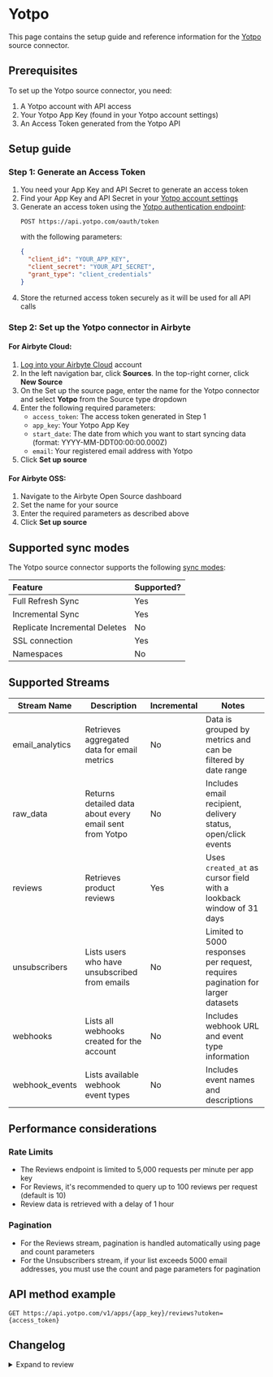 # Yotpo

This page contains the setup guide and reference information for the [Yotpo](https://apidocs.yotpo.com/reference/welcome) source connector.

## Prerequisites

To set up the Yotpo source connector, you need:

1. A Yotpo account with API access
2. Your Yotpo App Key (found in your Yotpo account settings)
3. An Access Token generated from the Yotpo API

## Setup guide

### Step 1: Generate an Access Token

1. You need your App Key and API Secret to generate an access token
2. Find your App Key and API Secret in your [Yotpo account settings](https://settings.yotpo.com/#/general_settings)
3. Generate an access token using the [Yotpo authentication endpoint](https://apidocs.yotpo.com/reference/yotpo-authentication):
   ```
   POST https://api.yotpo.com/oauth/token
   ```
   with the following parameters:
   ```json
   {
     "client_id": "YOUR_APP_KEY",
     "client_secret": "YOUR_API_SECRET",
     "grant_type": "client_credentials"
   }
   ```
4. Store the returned access token securely as it will be used for all API calls

### Step 2: Set up the Yotpo connector in Airbyte

#### For Airbyte Cloud:

1. [Log into your Airbyte Cloud](https://cloud.airbyte.io/workspaces) account
2. In the left navigation bar, click **Sources**. In the top-right corner, click **New Source**
3. On the Set up the source page, enter the name for the Yotpo connector and select **Yotpo** from the Source type dropdown
4. Enter the following required parameters:
   - `access_token`: The access token generated in Step 1
   - `app_key`: Your Yotpo App Key
   - `start_date`: The date from which you want to start syncing data (format: YYYY-MM-DDT00:00:00.000Z)
   - `email`: Your registered email address with Yotpo
5. Click **Set up source**

#### For Airbyte OSS:

1. Navigate to the Airbyte Open Source dashboard
2. Set the name for your source
3. Enter the required parameters as described above
4. Click **Set up source**

## Supported sync modes

The Yotpo source connector supports the following [sync modes](https://docs.airbyte.com/cloud/core-concepts#connection-sync-modes):

| Feature                       | Supported? |
| :---------------------------- | :--------- |
| Full Refresh Sync             | Yes        |
| Incremental Sync              | Yes        |
| Replicate Incremental Deletes | No         |
| SSL connection                | Yes        |
| Namespaces                    | No         |

## Supported Streams

| Stream Name      | Description                                                  | Incremental | Notes |
|------------------|--------------------------------------------------------------|-------------|-------|
| email_analytics  | Retrieves aggregated data for email metrics                  | No          | Data is grouped by metrics and can be filtered by date range |
| raw_data         | Returns detailed data about every email sent from Yotpo      | No          | Includes email recipient, delivery status, open/click events |
| reviews          | Retrieves product reviews                                    | Yes         | Uses `created_at` as cursor field with a lookback window of 31 days |
| unsubscribers    | Lists users who have unsubscribed from emails                | No          | Limited to 5000 responses per request, requires pagination for larger datasets |
| webhooks         | Lists all webhooks created for the account                   | No          | Includes webhook URL and event type information |
| webhook_events   | Lists available webhook event types                          | No          | Includes event names and descriptions |

## Performance considerations

### Rate Limits

- The Reviews endpoint is limited to 5,000 requests per minute per app key
- For Reviews, it's recommended to query up to 100 reviews per request (default is 10)
- Review data is retrieved with a delay of 1 hour

### Pagination

- For the Reviews stream, pagination is handled automatically using page and count parameters
- For the Unsubscribers stream, if your list exceeds 5000 email addresses, you must use the count and page parameters for pagination

## API method example

```
GET https://api.yotpo.com/v1/apps/{app_key}/reviews?utoken={access_token}
```

## Changelog

<details>
  <summary>Expand to review</summary>

| Version | Date       | Pull Request                                            | Subject        |
| :------ | :--------- | :------------------------------------------------------ | :------------- |
| 0.2.11 | 2025-09-02 | [65710](https://github.com/airbytehq/airbyte/pull/65710) | Update dependencies |
| 0.2.10 | 2025-08-23 | [65429](https://github.com/airbytehq/airbyte/pull/65429) | Update dependencies |
| 0.2.9 | 2025-08-09 | [64819](https://github.com/airbytehq/airbyte/pull/64819) | Update dependencies |
| 0.2.8 | 2025-08-02 | [64357](https://github.com/airbytehq/airbyte/pull/64357) | Update dependencies |
| 0.2.7 | 2025-07-26 | [64066](https://github.com/airbytehq/airbyte/pull/64066) | Update dependencies |
| 0.2.6 | 2025-07-19 | [63622](https://github.com/airbytehq/airbyte/pull/63622) | Update dependencies |
| 0.2.5 | 2025-07-12 | [63210](https://github.com/airbytehq/airbyte/pull/63210) | Update dependencies |
| 0.2.4 | 2025-07-05 | [62684](https://github.com/airbytehq/airbyte/pull/62684) | Update dependencies |
| 0.2.3 | 2025-06-28 | [62250](https://github.com/airbytehq/airbyte/pull/62250) | Update dependencies |
| 0.2.2 | 2025-06-21 | [61748](https://github.com/airbytehq/airbyte/pull/61748) | Update dependencies |
| 0.2.1 | 2025-06-15 | [47597](https://github.com/airbytehq/airbyte/pull/47597) | Update dependencies |
| 0.2.0 | 2024-08-26 | [44780](https://github.com/airbytehq/airbyte/pull/44780) | Refactor connector to manifest-only format |
| 0.1.14 | 2024-08-24 | [44661](https://github.com/airbytehq/airbyte/pull/44661) | Update dependencies |
| 0.1.13 | 2024-08-17 | [44254](https://github.com/airbytehq/airbyte/pull/44254) | Update dependencies |
| 0.1.12 | 2024-08-12 | [43891](https://github.com/airbytehq/airbyte/pull/43891) | Update dependencies |
| 0.1.11 | 2024-08-10 | [43658](https://github.com/airbytehq/airbyte/pull/43658) | Update dependencies |
| 0.1.10 | 2024-08-03 | [43198](https://github.com/airbytehq/airbyte/pull/43198) | Update dependencies |
| 0.1.9 | 2024-07-27 | [42610](https://github.com/airbytehq/airbyte/pull/42610) | Update dependencies |
| 0.1.8 | 2024-07-20 | [42275](https://github.com/airbytehq/airbyte/pull/42275) | Update dependencies |
| 0.1.7 | 2024-07-13 | [41815](https://github.com/airbytehq/airbyte/pull/41815) | Update dependencies |
| 0.1.6 | 2024-07-10 | [41444](https://github.com/airbytehq/airbyte/pull/41444) | Update dependencies |
| 0.1.5 | 2024-07-09 | [41250](https://github.com/airbytehq/airbyte/pull/41250) | Update dependencies |
| 0.1.4 | 2024-07-06 | [40795](https://github.com/airbytehq/airbyte/pull/40795) | Update dependencies |
| 0.1.3 | 2024-06-25 | [40488](https://github.com/airbytehq/airbyte/pull/40488) | Update dependencies |
| 0.1.2 | 2024-06-21 | [39945](https://github.com/airbytehq/airbyte/pull/39945) | Update dependencies |
| 0.1.1 | 2024-05-20 | [38390](https://github.com/airbytehq/airbyte/pull/38390) | [autopull] base image + poetry + up_to_date |
| 0.1.0   | 2023-04-14 | [Init](https://github.com/airbytehq/airbyte/pull/25532) | Initial commit |

</details>
